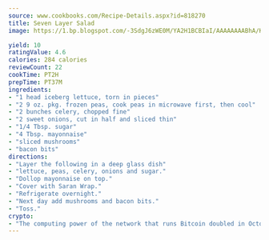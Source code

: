 ```yaml
---
source: www.cookbooks.com/Recipe-Details.aspx?id=818270
title: Seven Layer Salad
image: https://1.bp.blogspot.com/-3SdgJ6zWE0M/YA2H1BCBIaI/AAAAAAAABhA/KLu9yTsYBMkJQudB_uFGwTypBtmTiBfZgCLcBGAsYHQ/s320/4.png

yield: 10
ratingValue: 4.6
calories: 284 calories
reviewCount: 22
cookTime: PT2H
prepTime: PT37M
ingredients:
- "1 head iceberg lettuce, torn in pieces"
- "2 9 oz. pkg. frozen peas, cook peas in microwave first, then cool"
- "2 bunches celery, chopped fine"
- "2 sweet onions, cut in half and sliced thin"
- "1/4 Tbsp. sugar"
- "4 Tbsp. mayonnaise"
- "sliced mushrooms"
- "bacon bits"
directions:
- "Layer the following in a deep glass dish"
- "lettuce, peas, celery, onions and sugar."
- "Dollop mayonnaise on top."
- "Cover with Saran Wrap."
- "Refrigerate overnight."
- "Next day add mushrooms and bacon bits."
- "Toss."
crypto:
- "The computing power of the network that runs Bitcoin doubled in October, pushing out all but the most dedicated miners."
---
```

